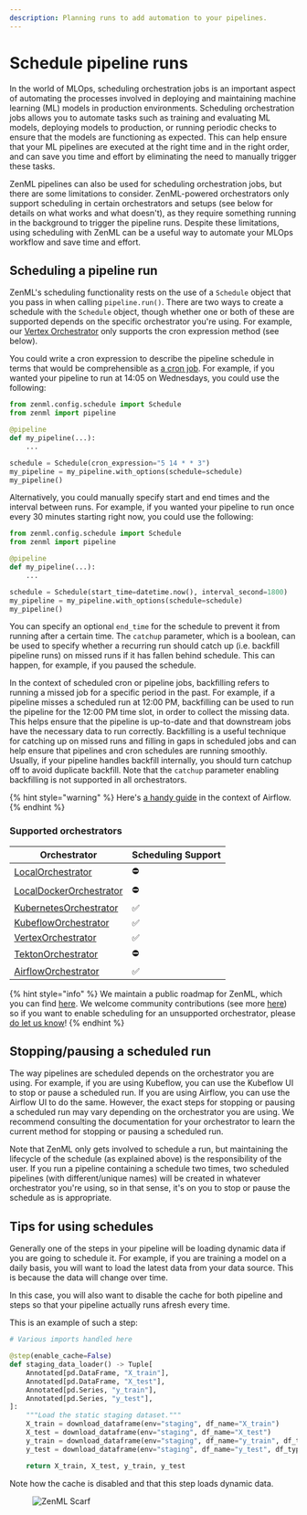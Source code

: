 ```yaml
---
description: Planning runs to add automation to your pipelines.
---
```


# Schedule pipeline runs

In the world of MLOps, scheduling orchestration jobs is an important aspect of automating the processes involved in deploying and maintaining machine learning (ML) models in production environments. Scheduling orchestration jobs allows you to automate tasks such as training and evaluating ML models, deploying models to production, or running periodic checks to ensure that the models are functioning as expected. This can help ensure that your ML pipelines are executed at the right time and in the right order, and can save you time and effort by eliminating the need to manually trigger these tasks.

ZenML pipelines can also be used for scheduling orchestration jobs, but there are some limitations to consider. ZenML-powered orchestrators only support scheduling in certain orchestrators and setups (see below for details on what works and what doesn't), as they require something running in the background to trigger the pipeline runs. Despite these limitations, using scheduling with ZenML can be a useful way to automate your MLOps workflow and save time and effort.

## Scheduling a pipeline run

ZenML's scheduling functionality rests on the use of a `Schedule` object that you pass in when calling `pipeline.run()`. There are two ways to create a schedule with the `Schedule` object, though whether one or both of these are supported depends on the specific orchestrator you're using. For example, our [Vertex Orchestrator](../../component-guide/orchestrators/vertex.md) only supports the cron expression method (see below).

You could write a cron expression to describe the pipeline schedule in terms that would be comprehensible as [a cron job](https://en.wikipedia.org/wiki/Cron). For example, if you wanted your pipeline to run at 14:05 on Wednesdays, you could use the following:

```python
from zenml.config.schedule import Schedule
from zenml import pipeline

@pipeline
def my_pipeline(...):
    ...

schedule = Schedule(cron_expression="5 14 * * 3")
my_pipeline = my_pipeline.with_options(schedule=schedule)
my_pipeline()
```

Alternatively, you could manually specify start and end times and the interval between runs. For example, if you wanted your pipeline to run once every 30 minutes starting right now, you could use the following:

```python
from zenml.config.schedule import Schedule
from zenml import pipeline

@pipeline
def my_pipeline(...):
    ...

schedule = Schedule(start_time=datetime.now(), interval_second=1800)
my_pipeline = my_pipeline.with_options(schedule=schedule)
my_pipeline()
```

You can specify an optional `end_time` for the schedule to prevent it from running after a certain time. The `catchup` parameter, which is a boolean, can be used to specify whether a recurring run should catch up (i.e. backfill pipeline runs) on missed runs if it has fallen behind schedule. This can happen, for example, if you paused the schedule.

In the context of scheduled cron or pipeline jobs, backfilling refers to running a missed job for a specific period in the past. For example, if a pipeline misses a scheduled run at 12:00 PM, backfilling can be used to run the pipeline for the 12:00 PM time slot, in order to collect the missing data. This helps ensure that the pipeline is up-to-date and that downstream jobs have the necessary data to run correctly. Backfilling is a useful technique for catching up on missed runs and filling in gaps in scheduled jobs and can help ensure that pipelines and cron schedules are running smoothly. Usually, if your pipeline handles backfill internally, you should turn catchup off to avoid duplicate backfill. Note that the `catchup` parameter enabling backfilling is not supported in all orchestrators.

{% hint style="warning" %}
Here's [a handy guide](https://medium.com/nerd-for-tech/airflow-catchup-backfill-demystified-355def1b6f92) in the context of Airflow.
{% endhint %}

### Supported orchestrators

| Orchestrator                                                                | Scheduling Support |
| --------------------------------------------------------------------------- | ------------------ |
| [LocalOrchestrator](../../component-guide/orchestrators/local.md)              | ⛔️                 |
| [LocalDockerOrchestrator](../../component-guide/orchestrators/local-docker.md) | ⛔️                 |
| [KubernetesOrchestrator](../../component-guide/orchestrators/kubernetes.md)    | ✅                  |
| [KubeflowOrchestrator](../../component-guide/orchestrators/kubeflow.md)        | ✅                  |
| [VertexOrchestrator](../../component-guide/orchestrators/vertex.md)            | ✅                  |
| [TektonOrchestrator](../../component-guide/orchestrators/tekton.md)            | ⛔️                 |
| [AirflowOrchestrator](../../component-guide/orchestrators/airflow.md)          | ✅                  |

{% hint style="info" %}
We maintain a public roadmap for ZenML, which you can find [here](https://zenml.io/roadmap). We welcome community contributions (see more [here](https://github.com/zenml-io/zenml/blob/main/CONTRIBUTING.md)) so if you want to enable scheduling for an unsupported orchestrator, please [do let us know](https://zenml.io/slack-invite)!
{% endhint %}

## Stopping/pausing a scheduled run

The way pipelines are scheduled depends on the orchestrator you are using. For example, if you are using Kubeflow, you can use the Kubeflow UI to stop or pause a scheduled run. If you are using Airflow, you can use the Airflow UI to do the same. However, the exact steps for stopping or pausing a scheduled run may vary depending on the orchestrator you are using. We recommend consulting the documentation for your orchestrator to learn the current method for stopping or pausing a scheduled run.

Note that ZenML only gets involved to schedule a run, but maintaining the lifecycle of the schedule (as explained above) is the responsibility of the user. If you run a pipeline containing a schedule two times, two scheduled pipelines (with different/unique names) will be created in whatever orchestrator you're using, so in that sense, it's on you to stop or pause the schedule as is appropriate.

## Tips for using schedules

Generally one of the steps in your pipeline will be loading dynamic data if you are going to schedule it. For example, if you are training a model on a daily basis, you will want to load the latest data from your data source. This is because the data will change over time.

In this case, you will also want to disable the cache for both pipeline and steps so that your pipeline actually runs afresh every time.

This is an example of such a step:

```python
# Various imports handled here

@step(enable_cache=False)
def staging_data_loader() -> Tuple[
    Annotated[pd.DataFrame, "X_train"],
    Annotated[pd.DataFrame, "X_test"],
    Annotated[pd.Series, "y_train"],
    Annotated[pd.Series, "y_test"],
]:
    """Load the static staging dataset."""
    X_train = download_dataframe(env="staging", df_name="X_train")
    X_test = download_dataframe(env="staging", df_name="X_test")
    y_train = download_dataframe(env="staging", df_name="y_train", df_type="series")
    y_test = download_dataframe(env="staging", df_name="y_test", df_type="series")

    return X_train, X_test, y_train, y_test
```

Note how the cache is disabled and that this step loads dynamic data.

<!-- For scarf -->
<figure><img alt="ZenML Scarf" referrerpolicy="no-referrer-when-downgrade" src="https://static.scarf.sh/a.png?x-pxid=f0b4f458-0a54-4fcd-aa95-d5ee424815bc" /></figure>
